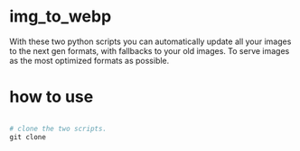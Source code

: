 # img_to_webp
With these two python scripts you can automatically update all your images to the next gen formats, with fallbacks to your old images. To serve images as the most optimized formats as possible.

# how to use 
```python

# clone the two scripts.
git clone 


```
